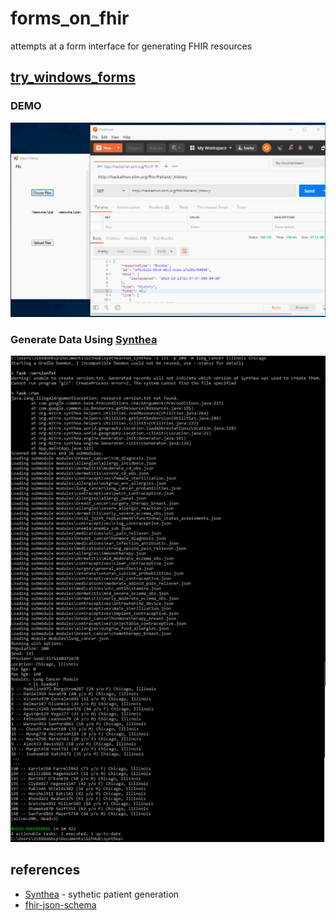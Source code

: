 # forms_on_fhir
attempts at a form interface for generating FHIR resources

## [try_windows_forms](try_windows_forms/Forms)

### DEMO
![Forms on FHIR Demo](demo/forms_on_fhir.gif)

### Generate Data Using [Synthea](https://github.com/synthetichealth/synthea)

![Generate Data](demo/run_synthea_cmd.png)

## references
* [Synthea](https://synthetichealth.github.io/synthea/) - sythetic patient generation
* [fhir-json-schema](https://stackoverflow.com/questions/41427110/fhir-json-schema)
